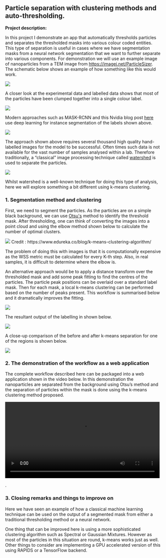 ## Particle separation with clustering methods and auto-thresholding.

**Project description:** 

In this project I demonstrate an app that automatically thresholds particles and separates the thresholded masks into various colour coded entities. This type of separation is useful in cases where we have segmentation masks from a neural network segmentation that we want to further separate into various components. For demonstration we will use an example image of nanoparticles from a TEM image from https://imagej.net/ParticleSizer. The schematic below shows an example of how something like this would work.

<img src="/pages/particle_separation_with_clustering/workflow.PNG?raw=true"/>

A closer look at the experimental data and labelled data shows that most of the particles have been clumped together into a single colour label. 

<img src="/pages/particle_separation_with_clustering/image_seg_side_by_side.png?raw=true"/>

Modern approaches such as MASK-RCNN and this Nvidia blog post <a href="https://news.developer.nvidia.com/diagnosing-cancer-with-deep-learning-and-gpus/">here</a> use deep learning for instance segmentation of the labels shown above. 

<img src="/pages/particle_separation_with_clustering/nvidia_instance_segmentation.png?raw=true"/>

The approach shown above requires several thousand high quality hand-labelled images for the model to be successful. Often times such data is not available for the vast number of samples analysed within a lab. Therefore traditionally, a “classical” image processing technique called <a href="https://www.researchgate.net/publication/327552725_Brain_Tumor_Segmentation_Using_3D_Magnetic_Resonance_Imaging_Scans">watershed</a> is used to separate the particles. 

<img src="/pages/particle_separation_with_clustering/watershed_schema.png?raw=true"/>

Whilst watershed is a well-known technique for doing this type of analysis, here we will explore something a bit different using k-means clustering.  

### 1. Segmentation method and clustering

First, we need to segment the particles. As the particles are on a simple black background, we can use <a href="https://en.wikipedia.org/wiki/Otsu's_method">Otsu's</a> method to identify the threshold mask. After thresholding, one can think of converting the images into a point cloud and using the elbow method shown below to calculate the number of optimal clusters. 

<img src="/pages/particle_separation_with_clustering/elbow_method.png?raw=true"/>
Credit : https://www.edureka.co/blog/k-means-clustering-algorithm/

The problem of doing this with images is that it is computationally expensive as the WSS metric must be calculated for every K-th step. Also, in real samples, it is difficult to determine where the elbow is. 

An alternative approach would be to apply a distance transform over the thresholded mask and add some peak fitting to find the centres of the particles. The particle peak positions can be overlaid over a standard label mask. Then for each mask, a local k-means clustering can be performed based on the number of peaks present. This workflow is summarised below and it dramatically improves the fitting.

<img src="/pages/particle_separation_with_clustering/localised_clustering_schema.png?raw=true"/>

 The resultant output of the labelling in shown below. 

<img src="/pages/particle_separation_with_clustering/image_seg_clust_side_by_side.png?raw=true"/>

A close-up comparison of the before and after k-means separation for one of the regions is shown below.

<img src="/pages/particle_separation_with_clustering/before_and_after_clustering.png?raw=true"/>

### 2. The demonstration of the workflow as a web application 

The complete workflow described here can be packaged into a web application shown in the video below. In this demonstration the nanoparticles are separated from the background using Otsu’s method and the separation of particles within the mask is done using the k-means clustering method proposed. 

<video width="500" height="246" controls>
  <source src="/pages/particle_separation_with_clustering/clustering.mp4" type="video/mp4">
</video>

.

### 3. Closing remarks and things to improve on

Here we have seen an example of how a classical machine learning technique can be used on the output of a segmented mask from either a traditional thresholding method or a neural network. 

One thing that can be improved here is using a more sophisticated clustering algorithm such as Spectral or Gaussian Mixtures. However as most of the particles in this situation are round, k-means works just as well. Other things to consider are implementing a GPU accelerated version of this using RAPIDS or a TensorFlow backend. 































